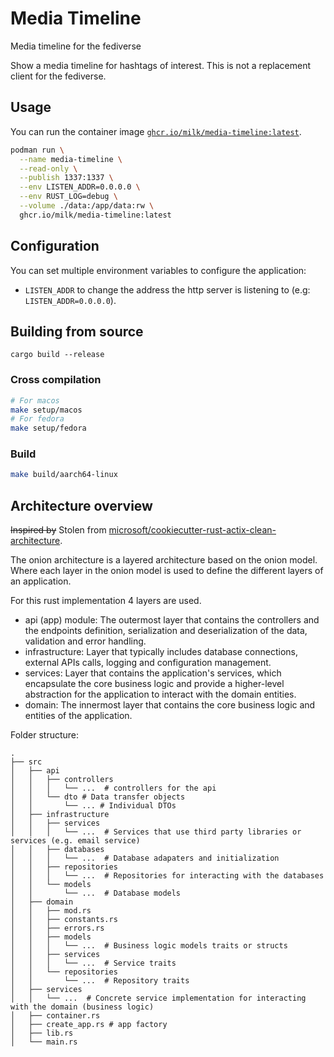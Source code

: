 # Media Timeline

Media timeline for the fediverse

Show a media timeline for hashtags of interest.
This is not a replacement client for the fediverse.

## Usage

You can run the container image [`ghcr.io/milk/media-timeline:latest`](https://github.com/MiLk/media-timeline/pkgs/container/media-timeline).

```sh
podman run \
  --name media-timeline \
  --read-only \
  --publish 1337:1337 \
  --env LISTEN_ADDR=0.0.0.0 \
  --env RUST_LOG=debug \
  --volume ./data:/app/data:rw \
  ghcr.io/milk/media-timeline:latest
```

## Configuration

You can set multiple environment variables to configure the application:
- `LISTEN_ADDR` to change the address the http server is listening to (e.g: `LISTEN_ADDR=0.0.0.0`).

## Building from source

```cargo build --release```

### Cross compilation



```sh
# For macos
make setup/macos
# For fedora
make setup/fedora
```

### Build

```sh
make build/aarch64-linux
```

## Architecture overview

~~Inspired by~~ Stolen from [microsoft/cookiecutter-rust-actix-clean-architecture](https://github.com/microsoft/cookiecutter-rust-actix-clean-architecture/blob/main/docs/onion-architecture-article.md#architecture-overview).

The onion architecture is a layered architecture based on the onion model.
Where each layer in the onion model is used to define the different layers of an application.

For this rust implementation 4 layers are used.
* api (app) module: The outermost layer that contains the controllers and the endpoints definition, serialization and deserialization of the data, validation and error handling.
* infrastructure: Layer that typically includes database connections, external APIs calls, logging and configuration management.
* services: Layer that contains the application's services, which encapsulate the core business logic and provide a higher-level abstraction for the application to interact with the domain entities.
* domain: The innermost layer that contains the core business logic and entities of the application.


Folder structure:
```
.
├── src
│   ├── api
│   │   ├── controllers
│   │   │   └── ...  # controllers for the api
│   │   └── dto # Data transfer objects
│   │       └── ... # Individual DTOs
│   ├── infrastructure
│   │   ├── services
│   │   │   └── ...  # Services that use third party libraries or services (e.g. email service)
│   │   ├── databases
│   │   │   └── ...  # Database adapaters and initialization
│   │   ├── repositories
│   │   │   └── ...  # Repositories for interacting with the databases
│   │   └── models
│   │       └── ...  # Database models
│   ├── domain
│   │   ├── mod.rs
│   │   ├── constants.rs
│   │   ├── errors.rs
│   │   ├── models
│   │   │   └── ...  # Business logic models traits or structs
│   │   ├── services
│   │   │   └── ...  # Service traits
│   │   └── repositories
│   │       └── ...  # Repository traits
│   ├── services
│   │   └── ...  # Concrete service implementation for interacting with the domain (business logic)
│   ├── container.rs
│   ├── create_app.rs # app factory
│   ├── lib.rs
│   └── main.rs
```
